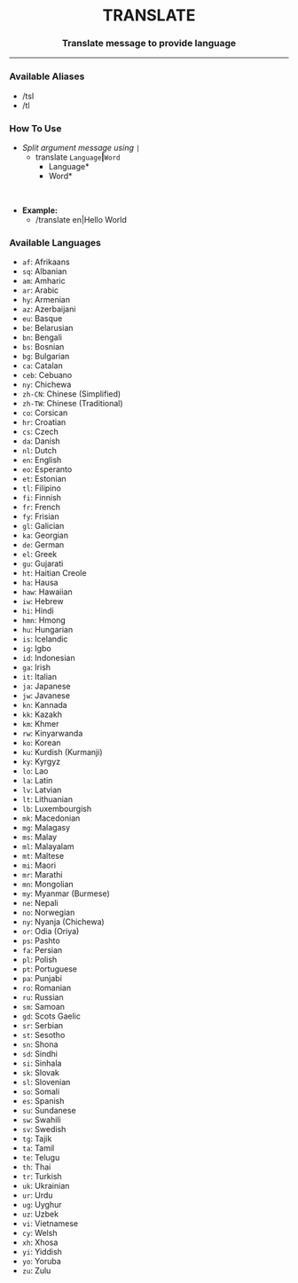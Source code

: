 <h1 align="center">TRANSLATE</h1>

<h3 align="center">
  Translate message to provide language
</h3>

------
### Available Aliases
- /tsl
- /tl

### How To Use
- _Split argument message using_ `|`
  - translate `Language`**|**`Word`
      - Language*
      - Word*
<br>

- **Example:**
  - /translate en|Hello World

### Available Languages
- `af`: Afrikaans
- `sq`: Albanian
- `am`: Amharic
- `ar`: Arabic
- `hy`: Armenian
- `az`: Azerbaijani
- `eu`: Basque
- `be`: Belarusian
- `bn`: Bengali
- `bs`: Bosnian
- `bg`: Bulgarian
- `ca`: Catalan
- `ceb`: Cebuano
- `ny`: Chichewa
- `zh-CN`: Chinese (Simplified)
- `zh-TW`: Chinese (Traditional)
- `co`: Corsican
- `hr`: Croatian
- `cs`: Czech
- `da`: Danish
- `nl`: Dutch
- `en`: English
- `eo`: Esperanto
- `et`: Estonian
- `tl`: Filipino
- `fi`: Finnish
- `fr`: French
- `fy`: Frisian
- `gl`: Galician
- `ka`: Georgian
- `de`: German
- `el`: Greek
- `gu`: Gujarati
- `ht`: Haitian Creole
- `ha`: Hausa
- `haw`: Hawaiian
- `iw`: Hebrew
- `hi`: Hindi
- `hmn`: Hmong
- `hu`: Hungarian
- `is`: Icelandic
- `ig`: Igbo
- `id`: Indonesian
- `ga`: Irish
- `it`: Italian
- `ja`: Japanese
- `jw`: Javanese
- `kn`: Kannada
- `kk`: Kazakh
- `km`: Khmer
- `rw`: Kinyarwanda
- `ko`: Korean
- `ku`: Kurdish (Kurmanji)
- `ky`: Kyrgyz
- `lo`: Lao
- `la`: Latin
- `lv`: Latvian
- `lt`: Lithuanian
- `lb`: Luxembourgish
- `mk`: Macedonian
- `mg`: Malagasy
- `ms`: Malay
- `ml`: Malayalam
- `mt`: Maltese
- `mi`: Maori
- `mr`: Marathi
- `mn`: Mongolian
- `my`: Myanmar (Burmese)
- `ne`: Nepali
- `no`: Norwegian
- `ny`: Nyanja (Chichewa)
- `or`: Odia (Oriya)
- `ps`: Pashto
- `fa`: Persian
- `pl`: Polish
- `pt`: Portuguese
- `pa`: Punjabi
- `ro`: Romanian
- `ru`: Russian
- `sm`: Samoan
- `gd`: Scots Gaelic
- `sr`: Serbian
- `st`: Sesotho
- `sn`: Shona
- `sd`: Sindhi
- `si`: Sinhala
- `sk`: Slovak
- `sl`: Slovenian
- `so`: Somali
- `es`: Spanish
- `su`: Sundanese
- `sw`: Swahili
- `sv`: Swedish
- `tg`: Tajik
- `ta`: Tamil
- `te`: Telugu
- `th`: Thai
- `tr`: Turkish
- `uk`: Ukrainian
- `ur`: Urdu
- `ug`: Uyghur
- `uz`: Uzbek
- `vi`: Vietnamese
- `cy`: Welsh
- `xh`: Xhosa
- `yi`: Yiddish
- `yo`: Yoruba
- `zu`: Zulu
